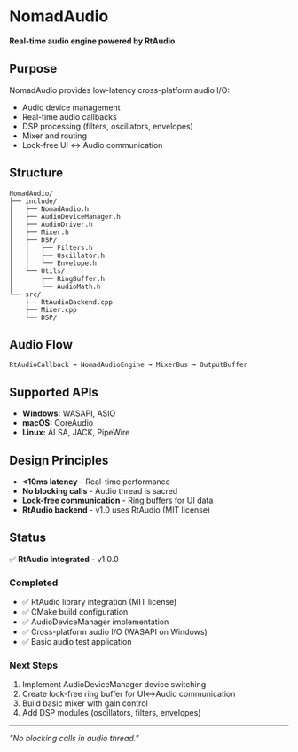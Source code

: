 # NomadAudio

**Real-time audio engine powered by RtAudio**

## Purpose

NomadAudio provides low-latency cross-platform audio I/O:
- Audio device management
- Real-time audio callbacks
- DSP processing (filters, oscillators, envelopes)
- Mixer and routing
- Lock-free UI ↔ Audio communication

## Structure

```
NomadAudio/
├── include/
│   ├── NomadAudio.h
│   ├── AudioDeviceManager.h
│   ├── AudioDriver.h
│   ├── Mixer.h
│   ├── DSP/
│   │   ├── Filters.h
│   │   ├── Oscillator.h
│   │   └── Envelope.h
│   └── Utils/
│       ├── RingBuffer.h
│       └── AudioMath.h
└── src/
    ├── RtAudioBackend.cpp
    ├── Mixer.cpp
    └── DSP/
```

## Audio Flow

```
RtAudioCallback → NomadAudioEngine → MixerBus → OutputBuffer
```

## Supported APIs

- **Windows:** WASAPI, ASIO
- **macOS:** CoreAudio
- **Linux:** ALSA, JACK, PipeWire

## Design Principles

- **<10ms latency** - Real-time performance
- **No blocking calls** - Audio thread is sacred
- **Lock-free communication** - Ring buffers for UI data
- **RtAudio backend** - v1.0 uses RtAudio (MIT license)

## Status

✅ **RtAudio Integrated** - v1.0.0

### Completed
- ✅ RtAudio library integration (MIT license)
- ✅ CMake build configuration
- ✅ AudioDeviceManager implementation
- ✅ Cross-platform audio I/O (WASAPI on Windows)
- ✅ Basic audio test application

### Next Steps
1. Implement AudioDeviceManager device switching
2. Create lock-free ring buffer for UI↔Audio communication
3. Build basic mixer with gain control
4. Add DSP modules (oscillators, filters, envelopes)

---

*"No blocking calls in audio thread."*
